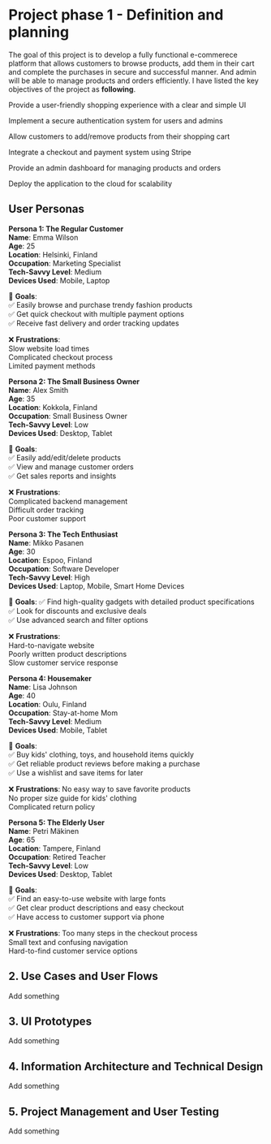 # Project phase 1 - Definition and planning

The goal of this project is to develop a fully functional e-commerece platform that allows customers to browse products, add them in their cart and complete the purchases in secure and successful manner. And admin will be able to manage products and orders efficiently.
I have listed the key objectives of the project as **following**.

Provide a user-friendly shopping experience with a clear and simple UI

Implement a secure authentication system for users and admins

Allow customers to add/remove products from their shopping cart

Integrate a checkout and payment system using Stripe

Provide an admin dashboard for managing products and orders

Deploy the application to the cloud for scalability



## User Personas

**Persona 1: The Regular Customer**  
**Name**: Emma Wilson  
**Age**: 25  
**Location**: Helsinki, Finland  
**Occupation**: Marketing Specialist  
**Tech-Savvy Level**: Medium  
**Devices Used**: Mobile, Laptop  

🎯 **Goals**:  
✅ Easily browse and purchase trendy fashion products  
✅ Get quick checkout with multiple payment options  
✅ Receive fast delivery and order tracking updates  

❌ **Frustrations**:  
Slow website load times  
Complicated checkout process  
Limited payment methods  


**Persona 2: The Small Business Owner**  
**Name**: Alex Smith  
**Age**: 35  
**Location**: Kokkola, Finland  
**Occupation**: Small Business Owner    
**Tech-Savvy Level**: Low  
**Devices Used**: Desktop, Tablet  

🎯 **Goals**:  
✅ Easily add/edit/delete products  
✅ View and manage customer orders  
✅ Get sales reports and insights  

❌ **Frustrations**:  
Complicated backend management  
Difficult order tracking  
Poor customer support  


**Persona 3: The Tech Enthusiast**  
**Name**: Mikko Pasanen  
**Age**: 30  
**Location**: Espoo, Finland  
**Occupation**: Software Developer  
**Tech-Savvy Level**: High  
**Devices Used**: Laptop, Mobile, Smart Home Devices  

🎯 **Goals**:
✅ Find high-quality gadgets with detailed product specifications  
✅ Look for discounts and exclusive deals  
✅ Use advanced search and filter options  

❌ **Frustrations**:  
Hard-to-navigate website  
Poorly written product descriptions  
Slow customer service response  


**Persona 4: Housemaker**  
**Name**: Lisa Johnson  
**Age**: 40  
**Location**: Oulu, Finland  
**Occupation**: Stay-at-home Mom  
**Tech-Savvy Level**: Medium  
**Devices Used**: Mobile, Tablet  

🎯 **Goals**:  
✅ Buy kids' clothing, toys, and household items quickly  
✅ Get reliable product reviews before making a purchase  
✅ Use a wishlist and save items for later  

❌ **Frustrations**:
No easy way to save favorite products  
No proper size guide for kids' clothing  
Complicated return policy  


**Persona 5: The Elderly User**  
**Name**: Petri Mäkinen  
**Age**: 65  
**Location**: Tampere, Finland  
**Occupation**: Retired Teacher  
**Tech-Savvy Level**: Low  
**Devices Used**: Desktop, Tablet  

🎯 **Goals**:  
✅ Find an easy-to-use website with large fonts  
✅ Get clear product descriptions and easy checkout  
✅ Have access to customer support via phone  

❌ **Frustrations**:
Too many steps in the checkout process  
Small text and confusing navigation  
Hard-to-find customer service options  



## 2. Use Cases and User Flows

Add something

## 3. UI Prototypes

Add something

## 4. Information Architecture and Technical Design

Add something

## 5. Project Management and User Testing

Add something
